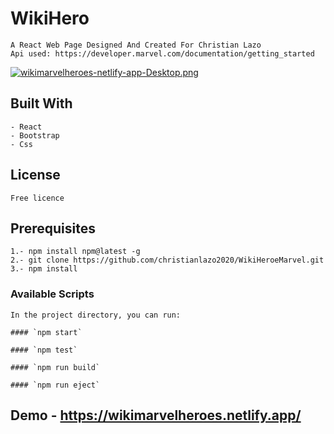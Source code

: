 # WikiHero

    A React Web Page Designed And Created For Christian Lazo
    Api used: https://developer.marvel.com/documentation/getting_started

[![wikimarvelheroes-netlify-app-Desktop.png](https://i.postimg.cc/Jzh7RQJs/wikimarvelheroes-netlify-app-Desktop.png)](https://postimg.cc/0bL1fDVv)

## Built With

    - React
    - Bootstrap
    - Css

## License

    Free licence

## Prerequisites

    1.- npm install npm@latest -g
    2.- git clone https://github.com/christianlazo2020/WikiHeroeMarvel.git
    3.- npm install

### Available Scripts

    In the project directory, you can run:

    #### `npm start`

    #### `npm test`

    #### `npm run build`

    #### `npm run eject`

## Demo - https://wikimarvelheroes.netlify.app/
